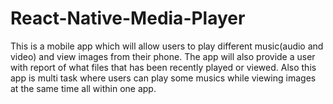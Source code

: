 # React-Native-Media-Player
This is a mobile app which will allow users to play different music(audio and video) and view images from their phone. The app will also provide a user with report of what files that has been recently played or viewed.
Also this app is multi task where users can play some musics while viewing images at the same time all within one app.
